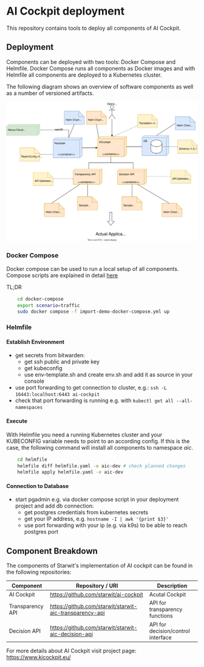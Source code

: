 # AI Cockpit deployment

This repository contains tools to deploy all components of AI Cockpit. 

## Deployment

Components can be deployed with two tools: Docker Compose and Helmfile. Docker Compose runs all components as Docker images and with Helmfile all components are deployed to a Kubernetes cluster.

The following diagram shows an overview of software components as well as a number of versioned artifacts.

![](doc/DeploymentConcept.drawio.svg)

### Docker Compose

Docker compose can be used to run a local setup of all components. Compose scripts are explained in detail [here](docker-compose/Readme.md)

TL;DR
```bash
    cd docker-compose
    export scenario=traffic
    sudo docker compose -f import-demo-docker-compose.yml up
```

### Helmfile

#### Establish Environment

* get secrets from bitwarden:
   * get ssh public and private key
   * get kubeconfig
   * use env-template.sh and create env.sh and add it as source in your console
* use port forwarding to get connection to cluster, e.g.: `ssh -L 16443:localhost:6443 ai-cockpit`
* check that port forwarding is running e.g. with `kubectl get all --all-namespaces`

#### Execute

With Helmfile you need a running Kubernetes cluster and your KUBECONFIG variable needs to point to an according config. If this is the case, the following command will install all components to namespace _aic_.
```bash
    cd helmfile
    helmfile diff helmfile.yaml -e aic-dev # check planned changes
    helmfile apply helmfile.yaml -e aic-dev 
```

#### Connection to Database

* start pgadmin e.g. via docker compose script in your deployment project and add db connection:
    * get postgres credentials from kubernetes secrets
    * get your IP address, e.g. `hostname -I | awk '{print $3}'`
    * use port forwarding with your ip (e.g. via k9s) to be able to reach postgres port

## Component Breakdown
The components of Starwit's implementation of AI cockpit can be found in the following repositories:

| Component       | Repository / URI                                       | Description |
| ----------------| -------------------------------------------------------| ----------- |
| AI Cockpit      |https://github.com/starwit/ai-cockpit                   | Acutal Cockpit|
| Transparency API|https://github.com/starwit/starwit-aic-transparency-api | API for transparency functions|
| Decision API    |https://github.com/starwit/starwit-aic-decision-api     | API for decision/control interface |

For more details about AI Cockpit visit project page: https://www.kicockpit.eu/